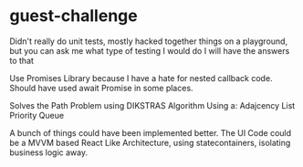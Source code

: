 # guest-challenge
Didn't really do unit tests, mostly hacked together things on a playground, 
but you can ask me what type of testing I would do 
I will have the answers to that

Use Promises Library because I have a hate for nested callback code.
Should have used await Promise in some places.

Solves the Path Problem using DIKSTRAS Algorithm
Using a:
Adajcency List
Priority Queue

A bunch of things could have been implemented better.
The UI Code could be a MVVM based React Like Architecture, 
using statecontainers, isolating business logic away.
